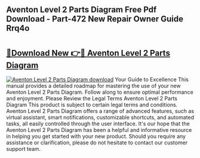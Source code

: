 ## Aventon Level 2 Parts Diagram Free Pdf Download - Part-472 New Repair Owner Guide Rrq4o

# <h2><a href="http://dfmtl0.blite.top/?on=Aventon+Level+2+Parts+Diagram">🔗Download New 👉🔴 Aventon Level 2 Parts Diagram</a></h2>

[![Aventon Level 2 Parts Diagram download](https://i.imgur.com/lujVjoI.png)](http://dfmtl0.blite.top/?on=Aventon+Level+2+Parts+Diagram)
Your Guide to Excellence This manual provides a detailed roadmap for mastering the use of your new Aventon Level 2 Parts Diagram. Follow along to ensure optimal performance and enjoyment. Please Review the Legal Terms Aventon Level 2 Parts Diagram This product is subject to certain legal terms and conditions. Aventon Level 2 Parts Diagram offers a range of advanced features, such as virtual assistant, smart notifications, customizable shortcuts, and automated tasks, all easily controlled through the user interface. It's our hope that the Aventon Level 2 Parts Diagram has been a helpful and informative resource in helping you get started with your new product. Should you require any assistance or clarification, please do not hesitate to contact our customer support team.
